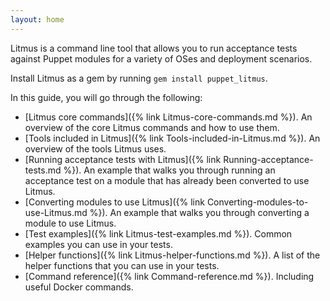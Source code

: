 ```yaml
---
layout: home
---
```


Litmus is a command line tool that allows you to run acceptance tests against Puppet modules for a variety of OSes and deployment scenarios.

Install Litmus as a gem by running `gem install puppet_litmus`.

In this guide, you will go through the following:

* [Litmus core commands]({% link Litmus-core-commands.md %}). An overview of the core Litmus commands and how to use them.
* [Tools included in Litmus]({% link Tools-included-in-Litmus.md %}). An overview of the tools Litmus uses.
* [Running acceptance tests with Litmus]({% link Running-acceptance-tests.md %}). An example that walks you through running an acceptance test on a module that has already been converted to use Litmus.
* [Converting modules to use Litmus]({% link Converting-modules-to-use-Litmus.md %}). An example that walks you through converting a module to use Litmus.
* [Test examples]({% link Litmus-test-examples.md %}). Common examples you can use in your tests.
* [Helper functions]({% link Litmus-helper-functions.md %}). A list of the helper functions that you can use in your tests.
* [Command reference]({% link Command-reference.md %}). Including useful Docker commands.
